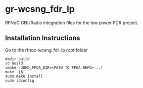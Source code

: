 # gr-wcsng_fdr_lp


RFNoC GNURadio integration files for the low power FDR project.


## Installation Instructions

Go to the rfnoc-wcsng_fdr_lp root folder

`mkdir build`   
`cd build`   
`cmake -DUHD_FPGA_DIR=<PATH TO FPGA REPO> ../`   
`make -j6`   
`sudo make install`   
`sudo ldconfig`   




